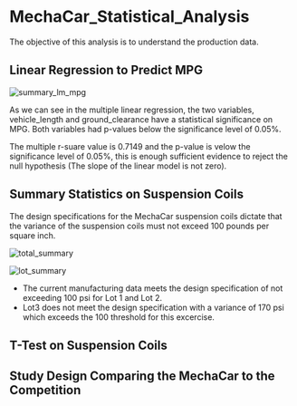 # MechaCar_Statistical_Analysis

The objective of this analysis is to understand the production data.

## Linear Regression to Predict MPG

![summary_lm_mpg](https://user-images.githubusercontent.com/97328622/168376260-c7695196-927d-4818-b5a5-10badd9a45b1.png)

As we can see in the multiple linear regression, the two variables, vehicle_length and ground_clearance have a statistical significance on MPG. Both variables had p-values below the significance level of 0.05%.

The multiple r-suare value is 0.7149 and the p-value is velow the significance level of 0.05%, this is enough sufficient evidence to reject the null hypothesis (The slope of the linear model is not zero).

## Summary Statistics on Suspension Coils

The design specifications for the MechaCar suspension coils dictate that the variance of the suspension coils must not exceed 100 pounds per square inch.

![total_summary](https://user-images.githubusercontent.com/97328622/168377290-a9bc2721-0db5-4e8d-9979-079e773f2939.png)

![lot_summary](https://user-images.githubusercontent.com/97328622/168377313-a80f72e4-269d-4fa0-a3e9-536141d253a9.png)

* The current manufacturing data meets the design specification of not exceeding 100 psi for Lot 1 and Lot 2.
* Lot3 does not meet the design specification with a variance of 170 psi which exceeds the 100 threshold for this excercise.

## T-Test on Suspension Coils

## Study Design Comparing the MechaCar to the Competition
